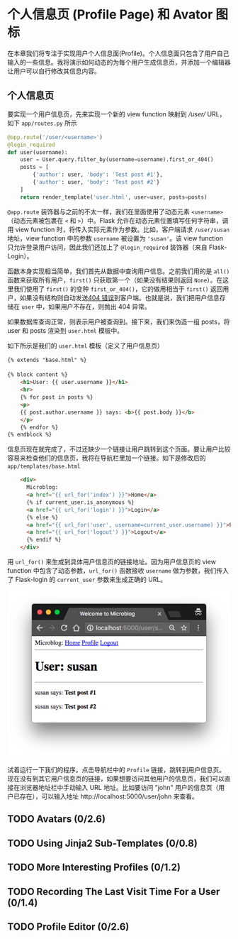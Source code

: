 # 个人信息页 (Profile Page) 和 Avator 图标

在本章我们将专注于实现用户个人信息面(Profile)。个人信息面只包含了用户自己输入的一些信息。我将演示如何动态的为每个用户生成信息页，并添加一个编辑器让用户可以自行修改其信息内容。

## 个人信息页

要实现一个用户信息页，先来实现一个新的 view function 映射到 _/user/<username>_ URL，如下 `app/routes.py` 所示

```python
@app.route('/user/<username>')
@login_required
def user(username):
    user = User.query.filter_by(username=username).first_or_404()
    posts = [
        {'author': user, 'body': 'Test post #1'},
        {'author': user, 'body': 'Test post #2'}
    ]
    return render_template('user.html', user=user, posts=posts)
```

`@app.route` 装饰器与之前的不太一样，我们在里面使用了动态元素 `<username>` （动态元素被包裹在 `<` 和 `>`）中。Flask 允许在动态元素位置填写任何字符串，调用 view function 时，将传入实际元素作为参数。比如，客户端请求 `/user/susan` 地址，view function 中的参数 `username` 被设置为 `'susan'`。该 view function 只允许登录用户访问，因此我们还加上了 `@login_required` 装饰器（来自 Flask-Login）。

函数本身实现相当简单，我们首先从数据中查询用户信息。之前我们用的是 `all()` 函数来获取所有用户，`first()` 只获取第一个（如果没有结果则返回 `None`）。在这里我们使用了 `first()` 的变种 `first_or_404()`，它的做用相当于 `first()` 返回用户，如果没有结构则自动发送[404 错误](https://en.wikipedia.org/wiki/HTTP_404)到客户端。也就是说，我们把用户信息存储在 `user` 中，如果用户不存在，则抛出 404 异常。

如果数据库查询正常，则表示用户被查询到。接下来，我们来伪造一组 posts，将 user 和 posts 渲染到 `user.html` 模板中。

如下所示是我们的 `user.html` 模板（定义了用户信息页）

```html
{% extends "base.html" %}

{% block content %}
    <h1>User: {{ user.username }}</h1>
    <hr>
    {% for post in posts %}
    <p>
    {{ post.author.username }} says: <b>{{ post.body }}</b>
    </p>
    {% endfor %}
{% endblock %}
```

信息页现在就完成了，不过还缺少一个链接让用户跳转到这个页面。要让用户比较容易来检查他们的信息页，我将在导航栏里加一个链接。如下是修改后的 `app/templates/base.html`

```html
    <div>
      Microblog:
      <a href="{{ url_for('index') }}">Home</a>
      {% if current_user.is_anonymous %}
      <a href="{{ url_for('login') }}">Login</a>
      {% else %}
      <a href="{{ url_for('user', username=current_user.username) }}">Profile</a>
      <a href="{{ url_for('logout') }}">Logout</a>
      {% endif %}
    </div>
```

用 `url_for()` 来生成到具体用户信息页的链接地址。因为用户信息页的 view function 中包含了动态参数，`url_for()` 函数接收 `username` 做为参数，我们传入了 Flask-login 的 `current_user` 参数来生成正确的 URL。

![user-profile](./images/ch06-user-profile.png)

试着运行一下我们的程序。点击导航栏中的 `Profile` 链接，跳转到用户信息页。现在没有到其它用户信息页的链接，如果想要访问其他用户的信息页，我们可以直接在浏览器地址栏中手动输入 URL 地址。比如要访问 "john" 用户的信息页（用户已存在），可以输入地址 http://localhost:5000/user/john 来查看。

## TODO Avatars (0/2.6)
## TODO Using Jinja2 Sub-Templates (0/0.8)
## TODO More Interesting Profiles (0/1.2)
## TODO Recording The Last Visit Time For a User (0/1.4)
## TODO Profile Editor (0/2.6)
